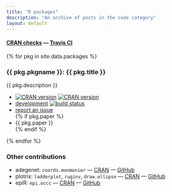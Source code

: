 ```yaml
---
title: "R packages"
description: "An archive of posts in the code category"
layout: default
---
```


<h4 id="checks-external"><a href="http://cran.r-project.org/web/checks/check_summary_by_maintainer.html#address:solymos_at_ualberta.ca">CRAN checks</a> &mdash;
<a href="https://travis-ci.org/psolymos">Travis CI</a></h4>

{% for pkg in site.data.packages %}
<h3 id="code-{{ pkg.pkgname | downcase }}">{{ pkg.pkgname }}: {{ pkg.title }}</h3>
<div class="container">
<div class="row">
  <div class="col-md-4">
<p>{{ pkg.description }}</p>
  </div>
  <div class="col-md-4">
<ul class="fa-ul">

<li><i class="fa-li fa fa-archive text-black"></i><a href="http://cran.r-project.org/package={{ pkg.pkgname }}"><img src="http://www.r-pkg.org/badges/version/{{ pkg.pkgname }}" alt="CRAN version"></a>
<a href="http://cran.r-project.org/package={{ pkg.pkgname }}"><img src="http://cranlogs.r-pkg.org/badges/grand-total/{{ pkg.pkgname }}" alt="CRAN version"></a></li>
<li><i class="fa-li fa fa-github text-black"></i><a href="https://github.com/{{ pkg.devel }}/{{ pkg.pkgname }}">development</a> <a href="https://travis-ci.org/{{ pkg.devel }}/{{ pkg.pkgname }}"><img src="https://travis-ci.org/{{ pkg.devel }}/{{ pkg.pkgname }}.svg?branch=master" alt="build status"></a></li>
<li><i class="fa-li fa fa-bug text-black"></i><a href="https://github.com/{{ pkg.devel }}/{{ pkg.pkgname }}/issues">report an issue</a></li>
{% if pkg.paper %}<li><i class="fa-li fa fa-file-text-o text-black"></i>{{ pkg.paper }}</li>{% endif %}
</ul>
  </div>
</div>
</div>
{% endfor %}

### Other contributions

- adegenet: `coords.monmonier` &mdash; <i class="fa fa-archive text-black"></i> <a href="http://cran.r-project.org/package=adegenet">CRAN</a> &mdash; <i class="fa fa-github text-black"></i> <a href="https://github.com/psolymos/contrib">GitHub</a>
- plotrix: `ladderplot`, `ruginv`, `draw.ellipse` &mdash; <i class="fa fa-archive text-black"></i> <a href="http://cran.r-project.org/package=plotrix">CRAN</a> &mdash; <i class="fa fa-github text-black"></i> <a href="https://github.com/psolymos/contrib">GitHub</a>
- epiR: `epi.occc` &mdash; <i class="fa fa-archive text-black"></i> <a href="http://cran.r-project.org/package=epiR">CRAN</a> &mdash; <i class="fa fa-github text-black"></i> <a href="https://github.com/psolymos/contrib">GitHub</a>
